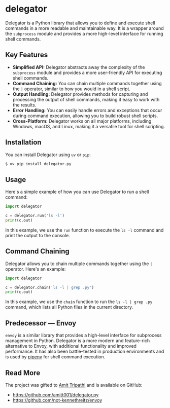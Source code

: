 # delegator

Delegator is a Python library that allows you to define and execute shell commands in a more readable and maintainable way. It is a wrapper around the `subprocess` module and provides a more high-level interface for running shell commands.

## Key Features

- **Simplified API:** Delegator abstracts away the complexity of the `subprocess` module and provides a more user-friendly API for executing shell commands.
- **Command Chaining:** You can chain multiple commands together using the `|` operator, similar to how you would in a shell script.
- **Output Handling:** Delegator provides methods for capturing and processing the output of shell commands, making it easy to work with the results.
- **Error Handling:** You can easily handle errors and exceptions that occur during command execution, allowing you to build robust shell scripts.
- **Cross-Platform:** Delegator works on all major platforms, including Windows, macOS, and Linux, making it a versatile tool for shell scripting.

## Installation

You can install Delegator using `uv` or `pip`:

```bash
$ uv pip install delegator.py
```

## Usage

Here's a simple example of how you can use Delegator to run a shell command:

```python
import delegator

c = delegator.run('ls -l')
print(c.out)
```

In this example, we use the `run` function to execute the `ls -l` command and print the output to the console.

## Command Chaining

Delegator allows you to chain multiple commands together using the `|` operator. Here's an example:

```python
import delegator

c = delegator.chain('ls -l | grep .py')
print(c.out)
```

In this example, we use the `chain` function to run the `ls -l | grep .py` command, which lists all Python files in the current directory.

## Predecessor — Envoy

`envoy` is a similar library that provides a high-level interface for subprocess management in Python. Delegator is a more modern and feature-rich alternative to Envoy, with additional functionality and improved performance. It has also been battle–tested in production environments and is used by [pipenv](/software/pipenv.md) for shell command execution.

## Read More

The project was gifted to [Amit Tripathi](https://github.com/amitt001) and is available on GitHub:

- https://github.com/amitt001/delegator.py
- https://github.com/not-kennethreitz/envoy
